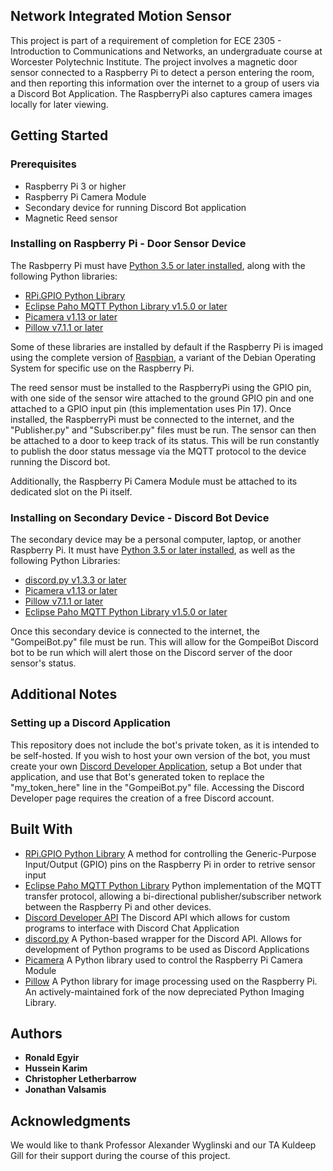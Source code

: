 ## Network Integrated Motion Sensor 
This project is part of a requirement of completion for ECE 2305 - Introduction to Communications and Networks, an undergraduate course at Worcester Polytechnic Institute. The project involves a magnetic door sensor connected to a Raspberry Pi to detect a person entering the room, and then reporting this information over the internet to a group of users via a Discord Bot Application. The RaspberryPi also captures camera images locally for later viewing. 

## Getting Started

### Prerequisites
* Raspberry Pi 3 or higher
* Raspberry Pi Camera Module
* Secondary device for running Discord Bot application
* Magnetic Reed sensor
### Installing on Raspberry Pi - Door Sensor Device
The Rasbperry Pi must have [Python 3.5 or later installed](https://www.python.org/downloads/), along with the following Python libraries:
* [RPi.GPIO Python Library](https://sourceforge.net/p/raspberry-gpio-python/wiki/Home/)
* [Eclipse Paho MQTT Python Library v1.5.0 or later](https://pypi.org/project/paho-mqtt/)
* [Picamera v1.13 or later](https://picamera.readthedocs.io/en/release-1.13/)
* [Pillow v7.1.1 or later](https://github.com/python-pillow/Pillow)

Some of these libraries are installed by default if the Raspberry Pi is imaged using the complete version of [Raspbian](https://www.raspberrypi.org/downloads/raspbian/), a variant of the Debian Operating System for specific use on the Raspberry Pi.

The reed sensor must be installed to the RaspberryPi using the GPIO pin, with one side of the sensor wire attached to the ground GPIO pin and one attached to a GPIO input pin (this implementation uses Pin 17). Once installed, the RaspberryPi must be connected to the internet, and the "Publisher.py" and "Subscriber.py" files must be run. The sensor can then be attached to a door to keep track of its status. This will be run constantly to publish the door status message via the MQTT protocol to the device running the Discord bot. 

Additionally, the Raspberry Pi Camera Module must be attached to its dedicated slot on the Pi itself. 

### Installing on Secondary Device - Discord Bot Device
The secondary device may be a personal computer, laptop, or another Raspberry Pi. It must have [Python 3.5 or later installed](https://www.python.org/downloads/), as well as the following Python Libraries:
* [discord.py v1.3.3 or later](https://discordpy.readthedocs.io/en/latest/index.html)
* [Picamera v1.13 or later](https://picamera.readthedocs.io/en/release-1.13/)
* [Pillow v7.1.1 or later](https://github.com/python-pillow/Pillow)
* [Eclipse Paho MQTT Python Library v1.5.0 or later](https://pypi.org/project/paho-mqtt/)

Once this secondary device is connected to the internet, the "GompeiBot.py" file must be run. This will allow for the GompeiBot Discord bot to be run which will alert those on the Discord server of the door sensor's status. 

## Additional Notes

### Setting up a Discord Application
This repository does not include the bot's private token, as it is intended to be self-hosted. If you wish to host your own version of the bot, you must create your own [Discord Developer Application](https://discordapp.com/developers/applications/), setup a Bot under that application, and use that Bot's generated token to replace the "my_token_here" line in the "GompeiBot.py" file. Accessing the Discord Developer page requires the creation of a free Discord account. 

## Built With
* [RPi.GPIO Python Library](https://sourceforge.net/p/raspberry-gpio-python/wiki/Home/)
  A method for controlling the Generic-Purpose Input/Output (GPIO) pins on the Raspberry Pi in order to retrive sensor input
* [Eclipse Paho MQTT Python Library](https://pypi.org/project/paho-mqtt/)
  Python implementation of the MQTT transfer protocol, allowing a bi-directional publisher/subscriber network between the Raspberry Pi and other devices.
* [Discord Developer API](https://discordapp.com/developers/docs)
  The Discord API which allows for custom programs to interface with Discord Chat Application
* [discord.py](https://discordpy.readthedocs.io/en/latest/index.html)
  A Python-based wrapper for the Discord API. Allows for development of Python programs to be used as Discord Applications
* [Picamera](https://picamera.readthedocs.io/en/release-1.13/) A Python library used to control the Raspberry Pi Camera Module
* [Pillow](https://github.com/python-pillow/Pillow) A Python library for image processing used on the Raspberry Pi. An actively-maintained fork of the now depreciated Python Imaging Library. 
## Authors

* **Ronald Egyir**
* **Hussein Karim** 
* **Christopher Letherbarrow** 
* **Jonathan Valsamis**

## Acknowledgments
We would like to thank Professor Alexander Wyglinski and our TA Kuldeep Gill for their support during the course of this project. 
